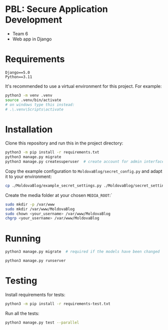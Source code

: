 # PBL: Secure Application Development

- Team 6
- Web app in Django

# Requirements

    Django==5.0
    Python==3.11

It's recommended to use a virtual environment for this project. For example:
``` sh
python3 -m venv .venv
source .venv/bin/activate
# on windows type this instead:
# .\.venv\Scripts\activate
```

# Installation

Clone this repository and run this in the project directory:
``` sh
python3 -m pip install -r requirements.txt
python3 manage.py migrate
python3 manage.py createsuperuser  # create account for admin interface 
```

Copy the example configuration to `MoldovaBlog/secret_config.py` and adapt it to your environment:

``` sh
cp ./MoldovaBlog/example_secret_settings.py ./MoldovaBlog/secret_settings.py 
```

Create the media folder at your chosen `MEDIA_ROOT`:`

``` sh
sudo mkdir -p /var/www
sudo mkdir /var/www/MoldovaBlog
sudo chown <your_username> /var/www/MoldovaBlog
chgrp <your_username> /var/www/MoldovaBlog
```

# Running

``` sh
python3 manage.py migrate  # required if the models have been changed

python3 manage.py runserver
```

# Testing

Install requirements for tests:
``` sh
python3 -m pip install -r requirements-test.txt
```

Run all the tests:
``` sh
python3 manage.py test --parallel
```
